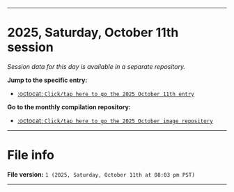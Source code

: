 
***

# 2025, Saturday, October 11th session

_Session data for this day is available in a separate repository._

**Jump to the specific entry:**

- [:octocat: `Click/tap here to go the 2025 October 11th entry`](https://github.com/seanpm2001/SeansLifeArchive_Images_MotorWorld_CarFactory_Y2025_V10/tree/SeansLifeArchive_Images_MotorWorld_CarFactory_Y2025_V10_Main-dev/2025/10_October/11/)

**Go to the monthly compilation repository:**

- [:octocat: `Click/tap here to go the 2025 October image repository`](https://github.com/seanpm2001/SeansLifeArchive_Images_MotorWorld_CarFactory_Y2025_V10/)

***

# File info

**File version:** `1 (2025, Saturday, October 11th at 08:03 pm PST)`

***
